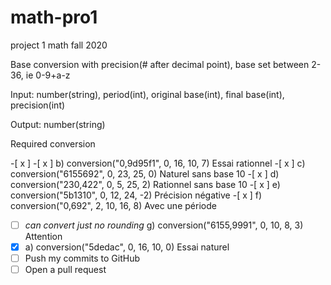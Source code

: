 # math-pro1

project 1 math fall 2020

Base conversion with precision(# after decimal point), base set between 2-36, ie 0-9+a-z

Input: number(string), period(int), original base(int), final base(int), precision(int)

Output: number(string)

Required conversion

-[ x ] 
-[ x ] b) conversion("0,9d95f1", 0, 16, 10, 7) Essai rationnel
-[ x ] c) conversion("6155692", 0, 23, 25, 0) Naturel sans base 10
-[ x ] d) conversion("230,422", 0, 5, 25, 2) Rationnel sans base 10
-[ x ] e) conversion("5b1310", 0, 12, 24, -2) Précision négative
-[ x ] f) conversion("0,692", 2, 10, 16, 8) Avec une période
-[ ] *can convert just no rounding* g) conversion("6155,9991", 0, 10, 8, 3) Attention 
- [x] a) conversion("5dedac", 0, 16, 10, 0) Essai naturel
- [ ] Push my commits to GitHub
- [ ] Open a pull request
